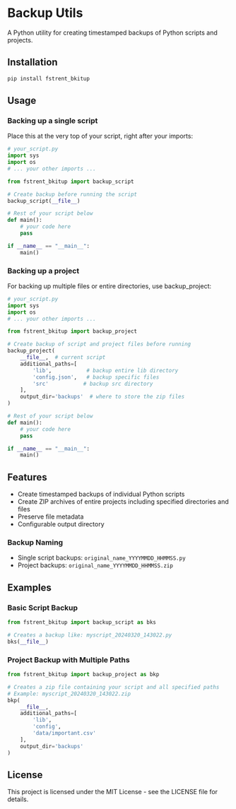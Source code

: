 # Backup Utils

A Python utility for creating timestamped backups of Python scripts and projects.

## Installation

```bash
pip install fstrent_bkitup
```

## Usage

### Backing up a single script

Place this at the very top of your script, right after your imports:

```python
# your_script.py
import sys
import os
# ... your other imports ...

from fstrent_bkitup import backup_script

# Create backup before running the script
backup_script(__file__)

# Rest of your script below
def main():
    # your code here
    pass

if __name__ == "__main__":
    main()
```

### Backing up a project

For backing up multiple files or entire directories, use backup_project:

```python
# your_script.py
import sys
import os
# ... your other imports ...

from fstrent_bkitup import backup_project

# Create backup of script and project files before running
backup_project(
    __file__,  # current script
    additional_paths=[
        'lib',           # backup entire lib directory
        'config.json',   # backup specific files
        'src'           # backup src directory
    ],
    output_dir='backups'  # where to store the zip files
)

# Rest of your script below
def main():
    # your code here
    pass

if __name__ == "__main__":
    main()
```

## Features

- Create timestamped backups of individual Python scripts
- Create ZIP archives of entire projects including specified directories and files
- Preserve file metadata
- Configurable output directory

### Backup Naming

- Single script backups: `original_name_YYYYMMDD_HHMMSS.py`
- Project backups: `original_name_YYYYMMDD_HHMMSS.zip`

## Examples

### Basic Script Backup

```python
from fstrent_bkitup import backup_script as bks

# Creates a backup like: myscript_20240320_143022.py
bks(__file__)
```

### Project Backup with Multiple Paths

```python
from fstrent_bkitup import backup_project as bkp

# Creates a zip file containing your script and all specified paths
# Example: myscript_20240320_143022.zip
bkp(
    __file__,
    additional_paths=[
        'lib',
        'config',
        'data/important.csv'
    ],
    output_dir='backups'
)
```

## License

This project is licensed under the MIT License - see the LICENSE file for details.